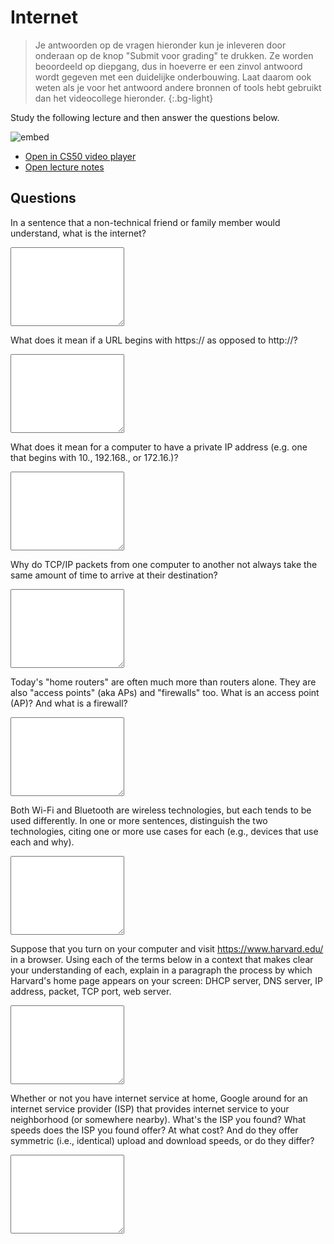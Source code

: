 # Internet

> Je antwoorden op de vragen hieronder kun je inleveren door onderaan op de knop "Submit voor grading" te drukken. Ze worden beoordeeld op diepgang, dus in hoeverre er een zinvol antwoord wordt gegeven met een duidelijke onderbouwing. Laat daarom ook weten als je voor het antwoord andere bronnen of tools hebt gebruikt dan het videocollege hieronder.
{:.bg-light}

Study the following lecture and then answer the questions below.

![embed](https://www.youtube.com/embed/n_KghQP86Sw)

- [Open in CS50 video player](https://video.cs50.io/n_KghQP86Sw?screen=CBDtYHnW3gI)
- [Open lecture notes](https://cs50.harvard.edu/ap/2021/curriculum/technology/notes/internet/)

## Questions

In a sentence that a non-technical friend or family member would understand, what is the internet?

<textarea name="form[q1]" rows="8" required></textarea>

What does it mean if a URL begins with https:// as opposed to http://?

<textarea name="form[q2]" rows="8" required></textarea>

What does it mean for a computer to have a private IP address (e.g. one that begins with 10., 192.168., or 172.16.)?

<textarea name="form[q3]" rows="8" required></textarea>

Why do TCP/IP packets from one computer to another not always take the same amount of time to arrive at their destination?

<textarea name="form[q4]" rows="8" required></textarea>

Today's "home routers" are often much more than routers alone. They are also "access points" (aka APs) and "firewalls" too. What is an access point (AP)? And what is a firewall?

<textarea name="form[q5]" rows="8" required></textarea>

Both Wi-Fi and Bluetooth are wireless technologies, but each tends to be used differently. In one or more sentences, distinguish the two technologies, citing one or more use cases for each (e.g., devices that use each and why).

<textarea name="form[q6]" rows="8" required></textarea>

Suppose that you turn on your computer and visit https://www.harvard.edu/ in a browser. Using each of the terms below in a context that makes clear your understanding of each, explain in a paragraph the process by which Harvard's home page appears on your screen: DHCP server, DNS server, IP address, packet, TCP port, web server.

<textarea name="form[q7]" rows="8" required></textarea>

Whether or not you have internet service at home, Google around for an internet service provider (ISP) that provides internet service to your neighborhood (or somewhere nearby). What's the ISP you found? What speeds does the ISP you found offer? At what cost? And do they offer symmetric (i.e., identical) upload and download speeds, or do they differ?

<textarea name="form[q8]" rows="8" required></textarea>

